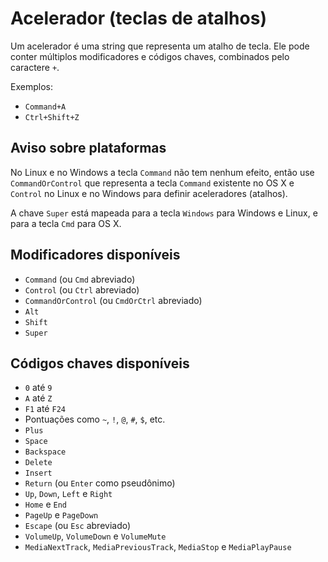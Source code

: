 # Acelerador (teclas de atalhos)

Um acelerador é uma string que representa um atalho de tecla. Ele pode conter
múltiplos modificadores e códigos chaves, combinados pelo caractere `+`.

Exemplos:

* `Command+A`
* `Ctrl+Shift+Z`

## Aviso sobre plataformas

No Linux e no Windows a tecla `Command` não tem nenhum efeito,
então use `CommandOrControl` que representa a tecla `Command` existente no OS X e
`Control` no Linux e no Windows para definir aceleradores (atalhos).

A chave `Super` está mapeada para a tecla `Windows` para Windows e Linux, 
e para a tecla `Cmd` para OS X.

## Modificadores disponíveis

* `Command` (ou `Cmd` abreviado)
* `Control` (ou `Ctrl` abreviado)
* `CommandOrControl` (ou `CmdOrCtrl` abreviado)
* `Alt`
* `Shift`
* `Super`

## Códigos chaves disponíveis

* `0` até `9`
* `A` até `Z`
* `F1` até `F24`
* Pontuações como `~`, `!`, `@`, `#`, `$`, etc.
* `Plus`
* `Space`
* `Backspace`
* `Delete`
* `Insert`
* `Return` (ou `Enter` como pseudônimo)
* `Up`, `Down`, `Left` e `Right`
* `Home` e `End`
* `PageUp` e `PageDown`
* `Escape` (ou `Esc` abreviado)
* `VolumeUp`, `VolumeDown` e `VolumeMute`
* `MediaNextTrack`, `MediaPreviousTrack`, `MediaStop` e `MediaPlayPause`

